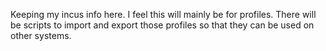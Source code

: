 Keeping my incus info here. 
I feel this will mainly be for profiles. 
There will be scripts to import and export those 
profiles so that they can be used on other systems. 
